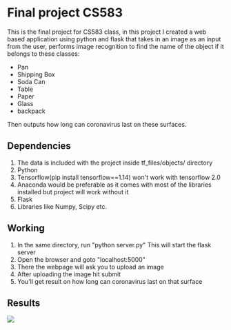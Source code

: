 # Final project CS583
This is the final project for CS583 class, in this project I created a web based application using python and flask that takes in an image as an input from the user, performs image recognition to find the name of the object if it belongs to these classes:
<ul>
<li>Pan</li>
<li>Shipping Box</li>
<li>Soda Can</li>
<li>Table</li>
<li>Paper</li>
<li>Glass</li>
<li>backpack</li>
</ul>
Then outputs how long can coronavirus last on these surfaces.

## Dependencies
1. The data is included with the project inside tf_files/objects/ directory
2. Python
3. Tensorflow(pip install tensorflow==1.14) won't work with tensorflow 2.0
4. Anaconda would be preferable as it comes with most of the libraries installed but project will work without it
5. Flask
6. Libraries like Numpy, Scipy etc.

## Working
1. In the same directory, run "python server.py" This will start the flask server
2. Open the browser and goto "localhost:5000"
3. There the webpage will ask you to upload an image
4. After uploading the image hit submit
5. You'll get result on how long can coronavirus last on that surface

## Results
<img src = "https://serving.photos.photobox.com/9713975974609a7a01a5f0a69b516a7aed954196387da61523486fe71704feab635c01af.jpg">

